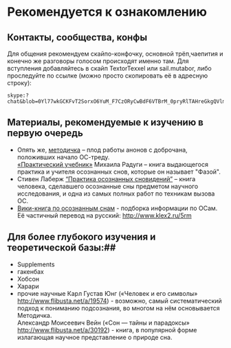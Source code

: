 # Рекомендуется к ознакомлению

## Контакты, сообщества, конфы

Для общения рекомендуем скайпо-конфочку, основной трёп,чаепития и конечно же разговоры голосом происходят именно там. Для вступления добавляйтесь в скайп TextorTexxel или sail.mutabor, либо проследуйте по ссылке (можно просто скопировать её в адресную строку):  


```
skype:?chat&blob=0Yl77wkGCKFvT2SorxO6YuM_F7CzORyCwBdF6VTBrM_0pryRlTAHreGkgQVlm05OIm4fXi9T0M4JF9DLSg
```


## Материалы, рекомендуемые к изучению в первую очередь

* Опять же, [методичка](http://dobrochan.ru/src/pdf/1301/Metodichka.pdf) – плод работы анонов с доброчана, положивших начало ОС-треду.  
 [«Практический учебник»](http://books.aing.ru/) Михаила Радуги – книга выдающегося практика и учителя осознанных снов, которые он называет "Фазой".  
* Стивен Лаберж [“Практика осознанных сновидений”](https://dl.dropbox.com/u/24984861/Laberge_LD_practice.doc) – книга человека, сделавшего осознанные сны предметом научного исследования, и одна из самых полных работ по техникам вызова ОС.
* [Вики-книга по осознанным снам](http://en.wikibooks.org/wiki/Lucid_Dreaming) - подборка информации по ОСам. Её частичный перевод на русский: http://www.klex2.ru/5rm

## Для более глубокого изучения и теоретической базы:## 
* Supplements  
* гакенбах  
* Хобсон  
* Харари
* прочие научные
Карл Густав Юнг («Человек и его символы» http://www.flibusta.net/a/19574) - возможно, самый систематический подход к пониманию подсознания, во многом на нём основывается Методичка.  
Александр Моисеевич Вейн («Сон — тайны и парадоксы» http://www.flibusta.net/a/30192) -  книга, в популярной форме излагающая научное представление о природе сна.  
